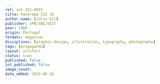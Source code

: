 ```yaml
---
ref: sol-321-0015
title: Panorama III 18
author_name: [Júlio Gil]
publisher: SPN/SNI/SEIT
year: 1960
origin: Portugal
formats: magazine
disciplines: [graphic-design, illustration, typography, photography]
tags: [propaganda]
layout: artifact
status: scan
published: false
int_published: false
image_count:
date_added: 2023-06-16
---
```

